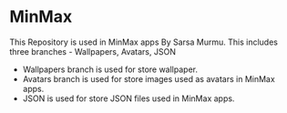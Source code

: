 # MinMax
This Repository is used in MinMax apps By Sarsa Murmu.
This includes three branches - Wallpapers, Avatars, JSON
- Wallpapers branch is used for store wallpaper.
- Avatars branch is used for store images used as avatars in MinMax apps.
- JSON is used for store JSON files used in MinMax apps.
